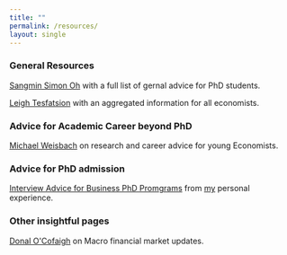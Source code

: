 ```yaml
---
title: ""
permalink: /resources/
layout: single
---
```

### General Resources 
[Sangmin Simon Oh](https://sangmino.github.io/resources/) with a full list of gernal advice for PhD students. 

[Leigh Tesfatsion](https://faculty.sites.iastate.edu/tesfatsi/archive/tesfatsi/sources.htm) with an aggregated information for all economists. 

### Advice for Academic Career beyond PhD
[Michael Weisbach](https://press.princeton.edu/books/hardcover/9780691216492/the-economists-craft?srsltid=AfmBOorxJNULRgpMBNlp3U_RTEJb-p5zH5lbDK8l6b_k_zIrGgsYtjwI) on research and career advice for young Economists. 

### Advice for PhD admission 
[Interview Advice for Business PhD Promgrams](https://www.notion.so/PhD-Interview-Tips-Navigating-the-Path-to-a-Business-School-Admission-e5ac1073b5874aaea25b037e31abbe7e) from [my](https://jhklee.github.io/) personal experience. 

### Other insightful pages
[Donal O'Cofaigh](https://justhumourme.substack.com/) on Macro financial market updates. 